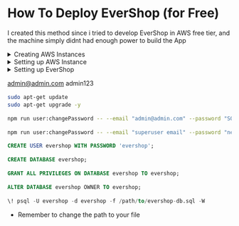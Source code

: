 # How To Deploy **EverShop** (for Free)

I created this method since i tried to develop EverShop in AWS free tier, and the machine simply didnt had enough power to build the App

<details>
<summary> Creating AWS Instances </summary>

> ### Managing AWS Services
>
> Firstly, you will land in this page **right after your registration**, if u dont have an account yet you can create one [here](https://aws.amazon.com/free/)
>
> On this page, you go into "**See All Services**"
> ![AWS Start Page](https://github.com/PedroWoicoleskoCrespo/HowTo-EverShop/blob/main/media/aws-start.png?raw=true)
>
> ### Finding the Right One
>
> Right under the tab "**Compute**" select "**EC2**"
> ![AWS Start Page](https://github.com/PedroWoicoleskoCrespo/HowTo-EverShop/blob/main/media/aws-services.png?raw=true)
>
> ### Creating Instance
>
> Now, u can click directly into "**Launch Instance**" or "**Instances**" then "**Launch Instances**"
> ![AWS Start Page](https://github.com/PedroWoicoleskoCrespo/HowTo-EverShop/blob/main/media/aws-ec2.png?raw=true)
>
> Then you will land in this page
> ![AWS Start Page](https://github.com/PedroWoicoleskoCrespo/HowTo-EverShop/blob/main/media/instances-new.png?raw=true)
>
> ### Configuring your Instance
>
> **Hint**: You can customize your server region, on the right top of your screen, on the left of your user.
>
> Here you can name your instance, i named it "**EverShop**"
> ![AWS Start Page](https://github.com/PedroWoicoleskoCrespo/HowTo-EverShop/blob/main/media/instance-name.png?raw=true)
>
> Now you select your intance OS, we will be using Ubuntu (If u use another OS, remember to check if it's qualified for the Free Tier)
> ![AWS Start Page](https://github.com/PedroWoicoleskoCrespo/HowTo-EverShop/blob/main/media/instance-os.png?raw=true)
>
> Then you check if your instance type is set for the Free Tier 
> ![AWS Start Page](https://github.com/PedroWoicoleskoCrespo/HowTo-EverShop/blob/main/media/instance-hardware.png?raw=true)
>
> Here we will set up some security when accessing your instance, click on "**Create new key pair**"
> ![AWS Start Page](https://github.com/PedroWoicoleskoCrespo/HowTo-EverShop/blob/main/media/instance-keys.png?raw=true)
> Name the key pair, then create it (Put the one u downloaded somewhere safe, if u later on want to access it by another methods)
> ![AWS Start Page](https://github.com/PedroWoicoleskoCrespo/HowTo-EverShop/blob/main/media/keys-new.png?raw=true)
>
> Now setting up more security Configs, here u can check "**Allow HTTPS traffic from the internet**" and "**Allow HTTP traffic from the internet**" (You can leave the SSH one checked too)
> ![AWS Start Page](https://github.com/PedroWoicoleskoCrespo/HowTo-EverShop/blob/main/media/instance-ports.png?raw=true)
>
> Every thing else you can leave it as it is (If u want to, u can get the storage size up to 30GB), then hit the "**Launch instance**" button
> ![AWS Start Page](https://github.com/PedroWoicoleskoCrespo/HowTo-EverShop/blob/main/media/instance-create.png?raw=true)
>
> ### Connecting to your Instance
> Now your instance is being created! Hit the "**Connect to Instance**" button to proceed
> ![AWS Start Page](https://github.com/PedroWoicoleskoCrespo/HowTo-EverShop/blob/main/media/instance-created.png?raw=true)
>
> Right here it is prety much everithing configured for default, so just hit the "**Connect**" button (Remember to grab this "**IPv4**")
> ![AWS Start Page](https://github.com/PedroWoicoleskoCrespo/HowTo-EverShop/blob/main/media/instance-conect.png?raw=true)
>
> And thats it! You successfully connected to your new Instance
> ![AWS Start Page](https://github.com/PedroWoicoleskoCrespo/HowTo-EverShop/blob/main/media/instance-shell.png?raw=true)
>
> Now you can continue to follow the tutorial

</details>

<details>
<summary> Setting up AWS Instance </summary>

> ## Instance Preparation
> ### Checking for updates
> At first, we need to check for updates
> ```bash
> sudo apt-get update
> sudo apt-get upgrade -y
> ```
> 
> ### Installing ZIP Package
> ```bash
> sudo apt-get install zip -y
> ```
> 
> ### Installing NodeJS and NPM
> (This will take a while, be patient)
> ```bash
> sudo apt-get install nodejs npm -y
> ```
>
> ### Installing PostgreSQL
> ```bash
> sudo apt-get install postgresql -y
> ```
> 
> ### Installing Nginx
> ```bash
> sudo apt-get install nginx -y
> ```
> 
> ### Configuring Nginx
> Now, you need to create a config file for your server, get the **IPv4** u grabed earlier, or your instance public domain, create your file
> ```bash
> sudo nano /etc/nginx/sites-available/evershop.conf
> ```
>
> Now, ur in the file, paste the content below **replacing the domain.com with your instance IP or Domain**
> ```conf
> server {
>     listen 80;
>     server_name domain.com;
> 
>     location / {
>         proxy_pass http://localhost:3000;
>         proxy_http_version 1.1;
>         proxy_set_header Upgrade $http_upgrade;
>         proxy_set_header Connection 'upgrade';
>         proxy_set_header Host $host;
>         proxy_cache_bypass $http_upgrade;
>     }
> }
> ```
> Now hit **Ctrl** + **X** then **Y** and finally **Enter** to save the file
> 
> Enabling config
> ```bash
> sudo ln -s /etc/nginx/sites-available/evershop.conf /etc/nginx/sites-enabled/
> ```
>
> Disabling default config
> ```bash
> sudo unlink /etc/nginx/sites-enabled/default
> ```
>
> Restarting Nginx
> ```bash
> sudo systemctl restart nginx
> ```

</details>

<details>
<summary> Setting up EverShop </summary>

> ## Instance Preparation

</details>

admin@admin.com
admin123



```bash
sudo apt-get update
sudo apt-get upgrade -y
```



```bash
npm run user:changePassword -- --email "admin@admin.com" --password "SOMETHING ABSURD"
```

```bash
npm run user:changePassword -- --email "superuser email" --password "new password"
```



```sql
CREATE USER evershop WITH PASSWORD 'evershop';
```

```sql
CREATE DATABASE evershop;
```

```sql
GRANT ALL PRIVILEGES ON DATABASE evershop TO evershop;
```

```sql
ALTER DATABASE evershop OWNER TO evershop;
```

```sql
\! psql -U evershop -d evershop -f /path/to/evershop-db.sql -W
```
- Remember to change the path to your file
